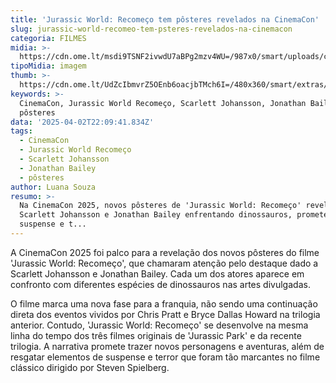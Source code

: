 ```yaml
---
title: 'Jurassic World: Recomeço tem pôsteres revelados na CinemaCon'
slug: jurassic-world-recomeo-tem-psteres-revelados-na-cinemacon
categoria: FILMES
midia: >-
  https://cdn.ome.lt/msdi9TSNF2ivwdU7aBPg2mzv4WU=/987x0/smart/uploads/conteudo/fotos/Design_sem_nome_-_2025-04-02T184702.122.png
tipoMidia: imagem
thumb: >-
  https://cdn.ome.lt/UdZcIbmvrZ5OEnb6oacjbTMch6I=/480x360/smart/extras/conteudos/Design_sem_nome_-_2025-04-02T184702.122.png
keywords: >-
  CinemaCon, Jurassic World Recomeço, Scarlett Johansson, Jonathan Bailey,
  pôsteres
data: '2025-04-02T22:09:41.834Z'
tags:
  - CinemaCon
  - Jurassic World Recomeço
  - Scarlett Johansson
  - Jonathan Bailey
  - pôsteres
author: Luana Souza
resumo: >-
  Na CinemaCon 2025, novos pôsteres de 'Jurassic World: Recomeço' revelam
  Scarlett Johansson e Jonathan Bailey enfrentando dinossauros, prometendo
  suspense e t...
---
```


A CinemaCon 2025 foi palco para a revelação dos novos pôsteres do filme 'Jurassic World: Recomeço', que chamaram atenção pelo destaque dado a Scarlett Johansson e Jonathan Bailey. Cada um dos atores aparece em confronto com diferentes espécies de dinossauros nas artes divulgadas.

O filme marca uma nova fase para a franquia, não sendo uma continuação direta dos eventos vividos por Chris Pratt e Bryce Dallas Howard na trilogia anterior. Contudo, 'Jurassic World: Recomeço' se desenvolve na mesma linha do tempo dos três filmes originais de 'Jurassic Park' e da recente trilogia. A narrativa promete trazer novos personagens e aventuras, além de resgatar elementos de suspense e terror que foram tão marcantes no filme clássico dirigido por Steven Spielberg.
